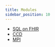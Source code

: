```yaml
---
title: Modules
sidebar_position: 10
---
```


- [SQL on FHIR](./sql-on-fhir.md)
- [CCD](./ccd.md)
- [MPI](./mpi.md)
